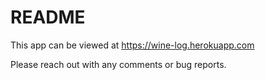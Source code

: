 # README

This app can be viewed at https://wine-log.herokuapp.com

Please reach out with any comments or bug reports.
